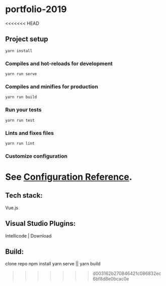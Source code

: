 # portfolio-2019

<<<<<<< HEAD
## Project setup
```
yarn install
```

### Compiles and hot-reloads for development
```
yarn run serve
```

### Compiles and minifies for production
```
yarn run build
```

### Run your tests
```
yarn run test
```

### Lints and fixes files
```
yarn run lint
```

### Customize configuration
See [Configuration Reference](https://cli.vuejs.org/config/).
=======
## Tech stack:
Vue.js

## Visual Studio Plugins:
Intellicode | Download

## Build:
clone repo
npm install
yarn serve || yarn build
>>>>>>> d003162b270846421c086832ec6bf8d8e0bcac0e
